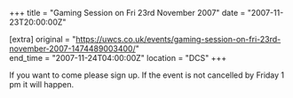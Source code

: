 +++
title = "Gaming Session on Fri 23rd November 2007"
date = "2007-11-23T20:00:00Z"

[extra]
original = "https://uwcs.co.uk/events/gaming-session-on-fri-23rd-november-2007-1474489003400/"    
end_time = "2007-11-24T04:00:00Z"
location = "DCS"
+++

If you want to come please sign up. If the event is not cancelled by Friday 1 pm it will happen.

